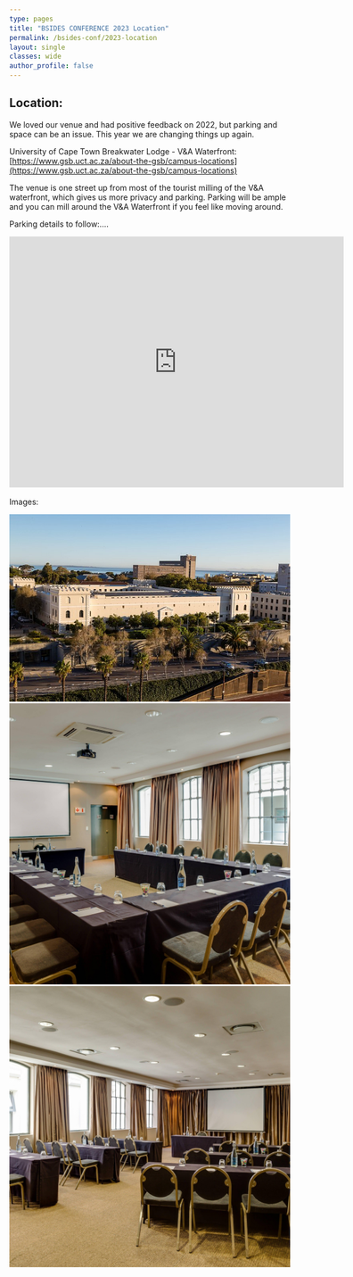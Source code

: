 ```yaml
---
type: pages
title: "BSIDES CONFERENCE 2023 Location"
permalink: /bsides-conf/2023-location
layout: single
classes: wide
author_profile: false
---
```


## Location:
We loved our venue and had positive feedback on 2022, but parking and space can be an issue. This year we are changing things up again.

University of Cape Town Breakwater Lodge - V&A Waterfront:  [https://www.gsb.uct.ac.za/about-the-gsb/campus-locations](https://www.gsb.uct.ac.za/about-the-gsb/campus-locations)

The venue is one street up from most of the tourist milling of the V&A waterfront, which gives us more privacy and parking. Parking will be ample and you can mill around the V&A Waterfront if you feel like moving around. 

Parking details to follow:....

<iframe src="https://www.google.com/maps/embed?pb=!1m14!1m8!1m3!1d13245.283855360594!2d18.4154922!3d-33.907138!3m2!1i1024!2i768!4f13.1!3m3!1m2!1s0x1dcc67453625873f%3A0xde6652cb54d3aa6d!2sProtea%20by%20Marriott%20Hotel%20Cape%20Town%20Waterfront%20Breakwater%20Lodge!5e0!3m2!1sen!2sza!4v1682598119967!5m2!1sen!2sza" width="600" height="450" style="border:0;" allowfullscreen="" loading="lazy" referrerpolicy="no-referrer-when-downgrade"></iframe>

Images:


![Preview](/assets/images/2023/venue/exterior.jpg)
![Preview](/assets/images/2023/venue/Protea_Hotel_by_Marriott_Cape_Town_Waterfront_Breakwater_Lodge-Cape_Town-Conference_room-64-73412-2.jpg)
![Preview](/assets/images/2023/venue/Protea_Hotel_by_Marriott_Cape_Town_Waterfront_Breakwater_Lodge-Cape_Town-Conference_room-64-73412.jpg)
<!-- ---
![Preview](/assets/images/2023/fynbos.jpg)
![Preview](/assets/images/2023/fynbos2.jpg) -->